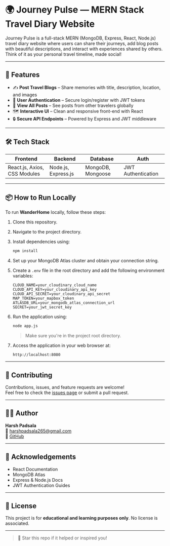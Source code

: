 # 🌍 Journey Pulse — MERN Stack Travel Diary Website

Journey Pulse is a full-stack MERN (MongoDB, Express, React, Node.js) travel diary website where users can share their journeys, add blog posts with beautiful descriptions, and interact with experiences shared by others. Think of it as your personal travel timeline, made social!

---

## 🚀 Features

- ✍️ **Post Travel Blogs** – Share memories with title, description, location, and images  
- 👤 **User Authentication** – Secure login/register with JWT tokens  
- 🧭 **View All Posts** – See posts from other travelers globally  
- 🗺️ **Interactive UI** – Clean and responsive front-end with React  
- 🔒 **Secure API Endpoints** – Powered by Express and JWT middleware

---

## 🛠️ Tech Stack

| Frontend | Backend | Database | Auth |
|---------|---------|----------|------|
| React.js, Axios, CSS Modules | Node.js, Express.js | MongoDB, Mongoose | JWT Authentication |

---

## 📦 How to Run Locally

To run **WanderHome** locally, follow these steps:

1. Clone this repository.
2. Navigate to the project directory.
3. Install dependencies using:

   ```bash
   npm install
   ```

4. Set up your MongoDB Atlas cluster and obtain your connection string.
5. Create a `.env` file in the root directory and add the following environment variables:

   ```env
   CLOUD_NAME=your_cloudinary_cloud_name
   CLOUD_API_KEY=your_cloudinary_api_key
   CLOUD_API_SECRET=your_cloudinary_api_secret
   MAP_TOKEN=your_mapbox_token
   ATLASDB_URL=your_mongodb_atlas_connection_url
   SECRET=your_jwt_secret_key
   ```

6. Run the application using:

   ```bash
   node app.js
   ```

   > Make sure you're in the project root directory.

7. Access the application in your web browser at:

   ```
   http://localhost:8080
   ```

---

## 🤝 Contributing

Contributions, issues, and feature requests are welcome!  
Feel free to check the [issues page](https://github.com/Harshpadsala/Journey-Pulse-MERN-Website/issues) or submit a pull request.

---

## 🧑‍💻 Author

**Harsh Padsala**  
📧 harshpadsala265@gmail.com  
🔗 [GitHub](https://github.com/Harshpadsala)

---

## 🙌 Acknowledgements

- React Documentation  
- MongoDB Atlas  
- Express & Node.js Docs  
- JWT Authentication Guides  

---

## 📄 License

This project is for **educational and learning purposes only**. No license is associated.

---

> 🌟 Star this repo if it helped or inspired you!
